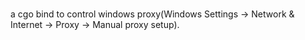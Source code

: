 #

a cgo bind to control windows proxy(Windows Settings -> Network & Internet -> Proxy -> Manual proxy setup).  